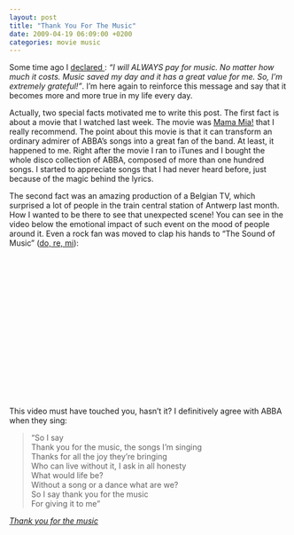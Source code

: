```yaml
---
layout: post
title: "Thank You For The Music"
date: 2009-04-19 06:09:00 +0200
categories: movie music
---
```


Some time ago I <a href="http://twitter.com/htmfilho/status/1251033077">declared </a>: <span style="font-style:italic;">“I will ALWAYS pay for music. No matter how much it costs. Music saved my day and it has a great value for me. So, I’m extremely grateful!”</span>. I’m here again to reinforce this message and say that it becomes more and more true in my life every day.

Actually, two special facts motivated me to write this post. The first fact is about a movie that I watched last week. The movie was <a href="http://www.youtube.com/watch?v=FKx_14vJNZg">Mama Mia!</a> that I really recommend. The point about this movie is that it can transform an ordinary admirer of ABBA’s songs into a great fan of the band. At least, it happened to me. Right after the movie I ran to iTunes and I bought the whole disco collection of ABBA, composed of more than one hundred songs. I started to appreciate songs that I had never heard before, just because of the magic behind the lyrics.

The second fact was an amazing production of a Belgian TV, which surprised a lot of people in the train central station of Antwerp last month. How I wanted to be there to see that unexpected scene! You can see in the video below the emotional impact of such event on the mood of people around it. Even a rock fan was moved to clap his hands to “The Sound of Music” (<a href="http://www.stlyrics.com/lyrics/thesoundofmusic/do-re-mi.htm">do, re, mi</a>):

<object height="258" width="420"><param name="movie" value="http://www.youtube.com/v/0UE3CNu_rtY&amp;hl=en&amp;fs=1"/><param name="allowFullScreen" value="true"/><param name="allowscriptaccess" value="always"/><embed allowfullscreen="true" allowscriptaccess="always" height="258" src="http://www.youtube.com/v/0UE3CNu_rtY&amp;hl=en&amp;fs=1" type="application/x-shockwave-flash" width="420"/></object>

This video must have touched you, hasn’t it? I definitively agree with ABBA when they sing:

> “So I say<br/>Thank you for the music, the songs I’m singing<br/>Thanks for all the joy they’re bringing<br/>Who can live without it, I ask in all honesty<br/>What would life be?<br/>Without a song or a dance what are we?<br/>So I say thank you for the music<br/>For giving it to me”


 <a href="http://www.youtube.com/watch?v=4069PUk3aM0"><span style="font-style:italic;">Thank you for the music</span></a>
